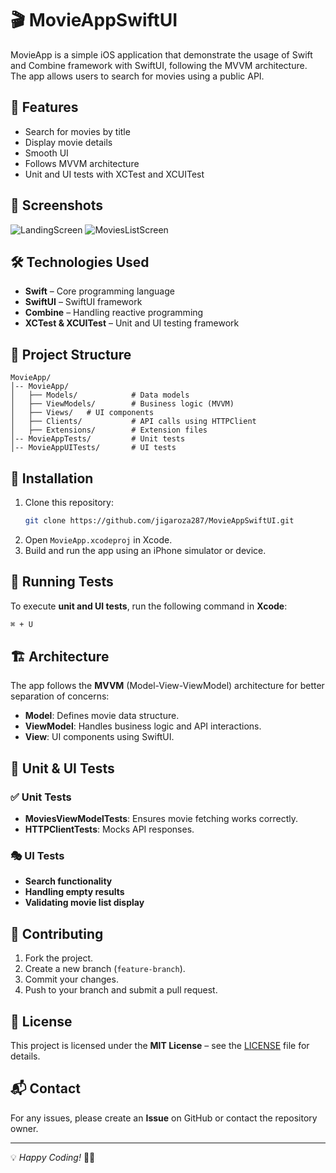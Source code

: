 # 🎬 MovieAppSwiftUI

MovieApp is a simple iOS application that demonstrate the usage of Swift and Combine framework with SwiftUI, following the MVVM architecture. The app allows users to search for movies using a public API.

## 🚀 Features

- Search for movies by title
- Display movie details
- Smooth UI
- Follows MVVM architecture
- Unit and UI tests with XCTest and XCUITest

## 📱 Screenshots

![LandingScreen](https://github.com/user-attachments/assets/1a3f5a43-a301-49a2-b340-505049c8b822)
![MoviesListScreen](https://github.com/user-attachments/assets/fbc3c39d-2d61-4ea0-9acd-54570ff46182)

## 🛠 Technologies Used

- **Swift** – Core programming language
- **SwiftUI** – SwiftUI framework
- **Combine** – Handling reactive programming
- **XCTest & XCUITest** – Unit and UI testing framework

## 📂 Project Structure

```plaintext
MovieApp/
│-- MovieApp/
│   ├── Models/            # Data models
│   ├── ViewModels/        # Business logic (MVVM)
│   ├── Views/   # UI components
│   ├── Clients/           # API calls using HTTPClient
│   ├── Extensions/        # Extension files
│-- MovieAppTests/         # Unit tests
│-- MovieAppUITests/       # UI tests
```

## 🔧 Installation

1. Clone this repository:
   ```bash
   git clone https://github.com/jigaroza287/MovieAppSwiftUI.git
   ```
2. Open `MovieApp.xcodeproj` in Xcode.
3. Build and run the app using an iPhone simulator or device.

## 🧪 Running Tests

To execute **unit and UI tests**, run the following command in **Xcode**:

```bash
⌘ + U
```

## 🏗 Architecture

The app follows the **MVVM** (Model-View-ViewModel) architecture for better separation of concerns:

- **Model**: Defines movie data structure.
- **ViewModel**: Handles business logic and API interactions.
- **View**: UI components using SwiftUI.

## 📜 Unit & UI Tests

### ✅ Unit Tests

- **MoviesViewModelTests**: Ensures movie fetching works correctly.
- **HTTPClientTests**: Mocks API responses.

### 🎭 UI Tests

- **Search functionality**
- **Handling empty results**
- **Validating movie list display**

## 🤝 Contributing

1. Fork the project.
2. Create a new branch (`feature-branch`).
3. Commit your changes.
4. Push to your branch and submit a pull request.

## 📄 License

This project is licensed under the **MIT License** – see the [LICENSE](LICENSE) file for details.

## 📬 Contact

For any issues, please create an **Issue** on GitHub or contact the repository owner.

---

💡 *Happy Coding!* 🎥🍿

